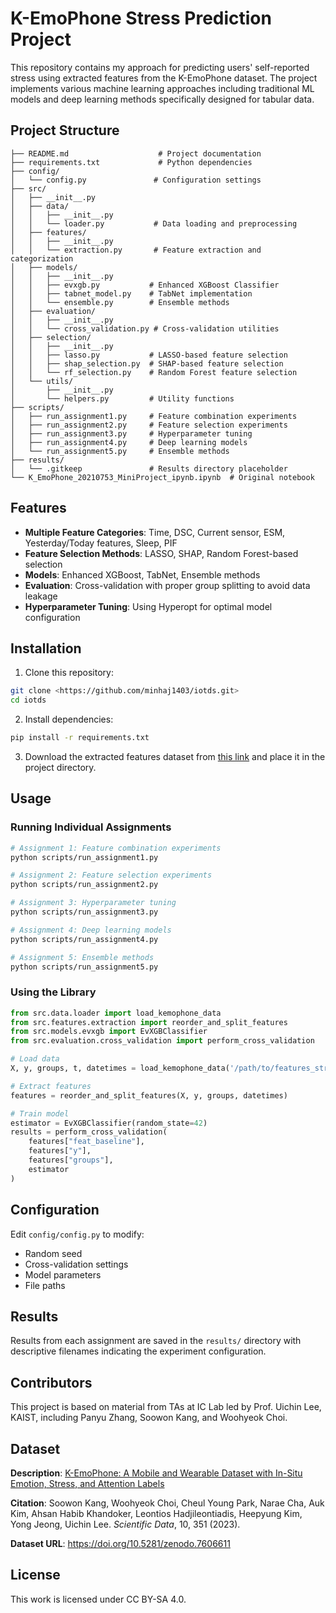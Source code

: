 # K-EmoPhone Stress Prediction Project

This repository contains my approach for predicting users' self-reported stress using extracted features from the K-EmoPhone dataset. The project implements various machine learning approaches including traditional ML models and deep learning methods specifically designed for tabular data.

## Project Structure

```
├── README.md                    # Project documentation
├── requirements.txt             # Python dependencies
├── config/
│   └── config.py               # Configuration settings
├── src/
│   ├── __init__.py
│   ├── data/
│   │   ├── __init__.py
│   │   └── loader.py           # Data loading and preprocessing
│   ├── features/
│   │   ├── __init__.py
│   │   └── extraction.py       # Feature extraction and categorization
│   ├── models/
│   │   ├── __init__.py
│   │   ├── evxgb.py           # Enhanced XGBoost Classifier
│   │   ├── tabnet_model.py    # TabNet implementation
│   │   └── ensemble.py        # Ensemble methods
│   ├── evaluation/
│   │   ├── __init__.py
│   │   └── cross_validation.py # Cross-validation utilities
│   ├── selection/
│   │   ├── __init__.py
│   │   ├── lasso.py           # LASSO-based feature selection
│   │   ├── shap_selection.py  # SHAP-based feature selection
│   │   └── rf_selection.py    # Random Forest feature selection
│   └── utils/
│       ├── __init__.py
│       └── helpers.py         # Utility functions
├── scripts/
│   ├── run_assignment1.py     # Feature combination experiments
│   ├── run_assignment2.py     # Feature selection experiments
│   ├── run_assignment3.py     # Hyperparameter tuning
│   ├── run_assignment4.py     # Deep learning models
│   └── run_assignment5.py     # Ensemble methods
├── results/
│   └── .gitkeep               # Results directory placeholder
└── K_EmoPhone_20210753_MiniProject_ipynb.ipynb  # Original notebook
```

## Features

- **Multiple Feature Categories**: Time, DSC, Current sensor, ESM, Yesterday/Today features, Sleep, PIF
- **Feature Selection Methods**: LASSO, SHAP, Random Forest-based selection
- **Models**: Enhanced XGBoost, TabNet, Ensemble methods
- **Evaluation**: Cross-validation with proper group splitting to avoid data leakage
- **Hyperparameter Tuning**: Using Hyperopt for optimal model configuration

## Installation

1. Clone this repository:
```bash
git clone <https://github.com/minhaj1403/iotds.git>
cd iotds
```

2. Install dependencies:
```bash
pip install -r requirements.txt
```

3. Download the extracted features dataset from [this link](https://drive.google.com/file/d/1HcyFvzWEzO21osyP5E8VpVmHROX1ew7q/view?usp=sharing) and place it in the project directory.

## Usage

### Running Individual Assignments

```bash
# Assignment 1: Feature combination experiments
python scripts/run_assignment1.py

# Assignment 2: Feature selection experiments
python scripts/run_assignment2.py

# Assignment 3: Hyperparameter tuning
python scripts/run_assignment3.py

# Assignment 4: Deep learning models
python scripts/run_assignment4.py

# Assignment 5: Ensemble methods
python scripts/run_assignment5.py
```

### Using the Library

```python
from src.data.loader import load_kemophone_data
from src.features.extraction import reorder_and_split_features
from src.models.evxgb import EvXGBClassifier
from src.evaluation.cross_validation import perform_cross_validation

# Load data
X, y, groups, t, datetimes = load_kemophone_data('/path/to/features_stress_fixed_K-EmoPhone.pkl')

# Extract features
features = reorder_and_split_features(X, y, groups, datetimes)

# Train model
estimator = EvXGBClassifier(random_state=42)
results = perform_cross_validation(
    features["feat_baseline"], 
    features["y"], 
    features["groups"], 
    estimator
)
```

## Configuration

Edit `config/config.py` to modify:
- Random seed
- Cross-validation settings
- Model parameters
- File paths

## Results

Results from each assignment are saved in the `results/` directory with descriptive filenames indicating the experiment configuration.


## Contributors

This project is based on material from TAs at IC Lab led by Prof. Uichin Lee, KAIST, including Panyu Zhang, Soowon Kang, and Woohyeok Choi.

## Dataset

**Description**: [K-EmoPhone: A Mobile and Wearable Dataset with In-Situ Emotion, Stress, and Attention Labels](https://doi.org/10.1038/s41597-023-02248-2)

**Citation**: Soowon Kang, Woohyeok Choi, Cheul Young Park, Narae Cha, Auk Kim, Ahsan Habib Khandoker, Leontios Hadjileontiadis, Heepyung Kim, Yong Jeong, Uichin Lee. *Scientific Data*, 10, 351 (2023).

**Dataset URL**: https://doi.org/10.5281/zenodo.7606611

## License

This work is licensed under CC BY-SA 4.0.
